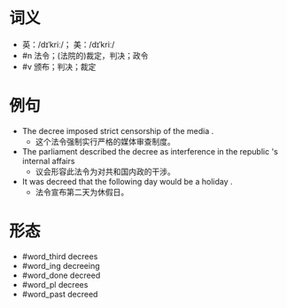 # 词义
- 英：/dɪˈkriː/； 美：/dɪˈkriː/
- #n 法令；(法院的)裁定，判决；政令
- #v 颁布；判决；裁定
# 例句
- The decree imposed strict censorship of the media .
	- 这个法令强制实行严格的媒体审查制度。
- The parliament described the decree as interference in the republic 's internal affairs
	- 议会形容此法令为对共和国内政的干涉。
- It was decreed that the following day would be a holiday .
	- 法令宣布第二天为休假日。
# 形态
- #word_third decrees
- #word_ing decreeing
- #word_done decreed
- #word_pl decrees
- #word_past decreed
